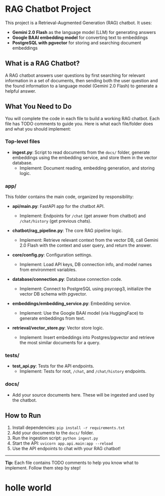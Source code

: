 
# RAG Chatbot Project

This project is a Retrieval-Augmented Generation (RAG) chatbot. It uses:
- **Gemini 2.0 Flash** as the language model (LLM) for generating answers
- **Google BAAI embedding model** for converting text to embeddings
- **PostgreSQL with pgvector** for storing and searching document embeddings

## What is a RAG Chatbot?
A RAG chatbot answers user questions by first searching for relevant information in a set of documents, then sending both the user question and the found information to a language model (Gemini 2.0 Flash) to generate a helpful answer.

## What You Need to Do
You will complete the code in each file to build a working RAG chatbot. Each file has TODO comments to guide you. Here is what each file/folder does and what you should implement:

### Top-level files
- **ingest.py**: Script to read documents from the `docs/` folder, generate embeddings using the embedding service, and store them in the vector database. 
	- Implement: Document reading, embedding generation, and storing logic.

### app/
This folder contains the main code, organized by responsibility:

- **api/main.py**: FastAPI app for the chatbot API.
	- Implement: Endpoints for `/chat` (get answer from chatbot) and `/chat/history` (get previous chats).

- **chatbot/rag_pipeline.py**: The core RAG pipeline logic.
	- Implement: Retrieve relevant context from the vector DB, call Gemini 2.0 Flash with the context and user query, and return the answer.

- **core/config.py**: Configuration settings.
	- Implement: Load API keys, DB connection info, and model names from environment variables.

- **database/connection.py**: Database connection code.
	- Implement: Connect to PostgreSQL using psycopg3, initialize the vector DB schema with pgvector.

- **embeddings/embedding_service.py**: Embedding service.
	- Implement: Use the Google BAAI model (via HuggingFace) to generate embeddings from text.

- **retrieval/vector_store.py**: Vector store logic.
	- Implement: Insert embeddings into Postgres/pgvector and retrieve the most similar documents for a query.

### tests/
- **test_api.py**: Tests for the API endpoints.
	- Implement: Tests for root, `/chat`, and `/chat/history` endpoints.

### docs/
- Add your source documents here. These will be ingested and used by the chatbot.

## How to Run
1. Install dependencies: `pip install -r requirements.txt`
2. Add your documents to the `docs/` folder.
3. Run the ingestion script: `python ingest.py`
4. Start the API: `uvicorn app.api.main:app --reload`
5. Use the API endpoints to chat with your RAG chatbot!

---
**Tip:** Each file contains TODO comments to help you know what to implement. Follow them step by step!
# holle world